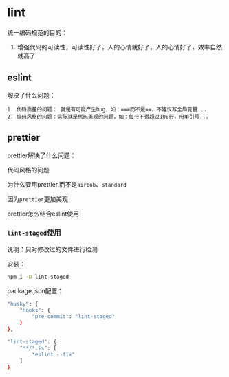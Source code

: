 # lint

统一编码规范的目的：

1. 增强代码的可读性，可读性好了，人的心情就好了，人的心情好了，效率自然就高了



## eslint

解决了什么问题：

 	1. 代码质量的问题： 就是有可能产生bug，如：===而不是==、不建议写全局变量...
 	2. 编码风格的问题：实际就是代码美观的问题，如：每行不得超过100行，用单引号...



## prettier

prettier解决了什么问题：

代码风格的问题



为什么要用prettier,而不是`airbnb`、`standard`

因为`prettier`更加美观



prettier怎么结合eslint使用

### `lint-staged`使用

说明：只对修改过的文件进行检测

安装：

```bash
npm i -D lint-staged
```

package.json配置：

```bash
"husky": {
	"hooks": {
		"pre-commit": "lint-staged"
	}
},

"lint-staged": {
	"**/*.ts": [
		"eslint --fix"
	]
}
```

